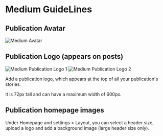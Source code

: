 # Medium GuideLines

## Publication Avatar

![Medium Avatar](https://help.medium.com/hc/article_attachments/115008917667/pub1.png)

## Publication Logo (appears on posts)

![Medium Publication Logo 1](https://help.medium.com/hc/article_attachments/115009021788/pub2.png)
![Medium Publication Logo 2](https://help.medium.com/hc/article_attachments/115009021788/pub3.png)

Add a publication logo, which appears at the top of all your publication's stories. 

It is 72px tall and can have a maximum width of 600px.

## Publication homepage images

Under Homepage and settings >  Layout, you can select a header size, upload a logo and add a background image (large header size only).